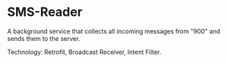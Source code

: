 # SMS-Reader

A background service that collects all incoming messages from "900" and sends them to the server.

Technology: Retrofit, Broadcast Receiver, Intent Filter.
